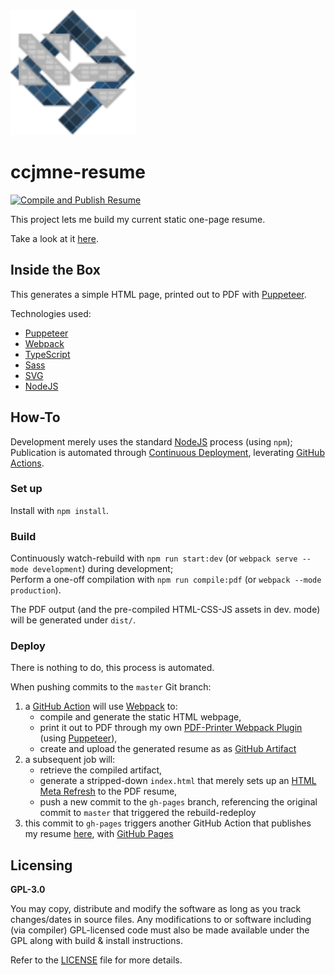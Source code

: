 <img src="./src/assets/ccjmne-logo.svg" alt="ccjmne-logo" width="200"/>

# ccjmne-resume

[![Compile and Publish Resume](https://github.com/ccjmne/ccjmne-resume/actions/workflows/build-deploy.yml/badge.svg)](https://github.com/ccjmne/ccjmne-resume/actions/workflows/build-deploy.yml)

This project lets me build my current static one-page resume.

Take a look at it [here](https://ccjmne.github.io/ccjmne-resume).

## Inside the Box

This generates a simple HTML page, printed out to PDF with [Puppeteer](https://github.com/GoogleChrome/puppeteer).

Technologies used:

- [Puppeteer](https://github.com/GoogleChrome/puppeteer)
- [Webpack](https://webpack.js.org/)
- [TypeScript](https://www.typescriptlang.org/)
- [Sass](https://sass-lang.com/)
- [SVG](https://developer.mozilla.org/en-US/docs/Web/SVG)
- [NodeJS](https://nodejs.org/en/)

## How-To

Development merely uses the standard [NodeJS](https://nodejs.org/en/) process (using `npm`);<br />
Publication is automated through [Continuous Deployment](https://www.atlassian.com/continuous-delivery/continuous-deployment), leverating [GitHub Actions](https://docs.github.com/en/actions).

### Set up

Install with `npm install`.

### Build

Continuously watch-rebuild with `npm run start:dev` (or `webpack serve --mode development`) during development;<br />
Perform a one-off compilation with `npm run compile:pdf` (or `webpack --mode production`).

The PDF output (and the pre-compiled HTML-CSS-JS assets in dev. mode) will be generated under `dist/`.

### Deploy

There is nothing to do, this process is automated.

When pushing commits to the `master` Git branch:
1. a [GitHub Action](https://docs.github.com/en/actions) will use [Webpack](https://webpack.js.org/) to:
   - compile and generate the static HTML webpage,
   - print it out to PDF through my own [PDF-Printer Webpack Plugin](./tooling/pdf-printer-plugin.ts) (using [Puppeteer](https://github.com/GoogleChrome/puppeteer)),
   - create and upload the generated resume as as [GitHub Artifact](https://docs.github.com/en/actions/using-workflows/storing-workflow-data-as-artifacts)
2. a subsequent job will:
   - retrieve the compiled artifact,
   - generate a stripped-down `index.html` that merely sets up an [HTML Meta Refresh](https://en.wikipedia.org/wiki/Meta_refresh) to the PDF resume,
   - push a new commit to the `gh-pages` branch, referencing the original commit to `master` that triggered the rebuild-redeploy
3. this commit to `gh-pages` triggers another GitHub Action that publishes my resume [here](https://ccjmne.github.io/ccjmne-resume), with [GitHub Pages](https://pages.github.com/)

## Licensing

**GPL-3.0**

You may copy, distribute and modify the software as long as you track changes/dates in source files. Any modifications to or software including (via compiler) GPL-licensed code must also be made available under the GPL along with build & install instructions.

Refer to the [LICENSE](./LICENSE) file for more details.
